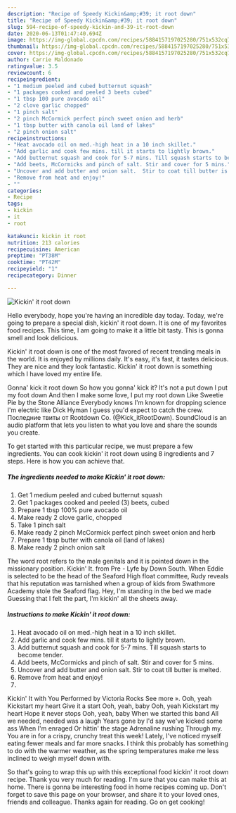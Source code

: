 ```yaml
---
description: "Recipe of Speedy Kickin&amp;#39; it root down"
title: "Recipe of Speedy Kickin&amp;#39; it root down"
slug: 594-recipe-of-speedy-kickin-and-39-it-root-down
date: 2020-06-13T01:47:40.694Z
image: https://img-global.cpcdn.com/recipes/5884157197025280/751x532cq70/kickin-it-root-down-recipe-main-photo.jpg
thumbnail: https://img-global.cpcdn.com/recipes/5884157197025280/751x532cq70/kickin-it-root-down-recipe-main-photo.jpg
cover: https://img-global.cpcdn.com/recipes/5884157197025280/751x532cq70/kickin-it-root-down-recipe-main-photo.jpg
author: Carrie Maldonado
ratingvalue: 3.5
reviewcount: 6
recipeingredient:
- "1 medium peeled and cubed butternut squash"
- "1 packages cooked and peeled 3 beets cubed"
- "1 tbsp 100 pure avocado oil"
- "2 clove garlic chopped"
- "1 pinch salt"
- "2 pinch McCormick perfect pinch sweet onion and herb"
- "1 tbsp butter with canola oil land of lakes"
- "2 pinch onion salt"
recipeinstructions:
- "Heat avocado oil on med.-high heat in a 10 inch skillet."
- "Add garlic and cook few mins. till it starts to lightly brown."
- "Add butternut squash and cook for 5-7 mins. Till squash starts to become tender."
- "Add beets, McCormicks and pinch of salt. Stir and cover for 5 mins."
- "Uncover and add butter and onion salt.  Stir to coat till butter is melted."
- "Remove from heat and enjoy!"
- ""
categories:
- Recipe
tags:
- kickin
- it
- root

katakunci: kickin it root 
nutrition: 213 calories
recipecuisine: American
preptime: "PT38M"
cooktime: "PT42M"
recipeyield: "1"
recipecategory: Dinner

---
```



![Kickin&#39; it root down](https://img-global.cpcdn.com/recipes/5884157197025280/751x532cq70/kickin-it-root-down-recipe-main-photo.jpg)

Hello everybody, hope you're having an incredible day today. Today, we're going to prepare a special dish, kickin&#39; it root down. It is one of my favorites food recipes. This time, I am going to make it a little bit tasty. This is gonna smell and look delicious.

Kickin&#39; it root down is one of the most favored of recent trending meals in the world. It is enjoyed by millions daily. It's easy, it's fast, it tastes delicious. They are nice and they look fantastic. Kickin&#39; it root down is something which I have loved my entire life.

Gonna&#39; kick it root down So how you gonna&#39; kick it? It&#39;s not a put down I put my foot down And then I make some love, I put my root down Like Sweetie Pie by the Stone Alliance Everybody knows I&#39;m known for dropping science I&#39;m electric like Dick Hyman I guess you&#39;d expect to catch the crew. Последние твиты от Rootdown Co. (@Kick_itRootDown). SoundCloud is an audio platform that lets you listen to what you love and share the sounds you create.


To get started with this particular recipe, we must prepare a few ingredients. You can cook kickin&#39; it root down using 8 ingredients and 7 steps. Here is how you can achieve that.

<!--inarticleads1-->

##### The ingredients needed to make Kickin&#39; it root down:

1. Get 1 medium peeled and cubed butternut squash
1. Get 1 packages cooked and peeled (3) beets, cubed
1. Prepare 1 tbsp 100% pure avocado oil
1. Make ready 2 clove garlic, chopped
1. Take 1 pinch salt
1. Make ready 2 pinch McCormick perfect pinch sweet onion and herb
1. Prepare 1 tbsp butter with canola oil (land of lakes)
1. Make ready 2 pinch onion salt


The word root refers to the male genitals and it is pointed down in the missionary position. Kickin&#39; It. from Pre - Lyfe by Down South. When Eddie is selected to be the head of the Seaford High float committee, Rudy reveals that his reputation was tarnished when a group of kids from Swathmore Academy stole the Seaford flag. Hey, I&#39;m standing in the bed we made Guessing that I felt the part, I&#39;m kickin&#39; all the sheets away. 

<!--inarticleads2-->

##### Instructions to make Kickin&#39; it root down:

1. Heat avocado oil on med.-high heat in a 10 inch skillet.
1. Add garlic and cook few mins. till it starts to lightly brown.
1. Add butternut squash and cook for 5-7 mins. Till squash starts to become tender.
1. Add beets, McCormicks and pinch of salt. Stir and cover for 5 mins.
1. Uncover and add butter and onion salt.  Stir to coat till butter is melted.
1. Remove from heat and enjoy!
1. 


Kickin&#39; It with You Performed by Victoria Rocks See more ». Ooh, yeah Kickstart my heart Give it a start Ooh, yeah, baby Ooh, yeah Kickstart my heart Hope it never stops Ooh, yeah, baby When we started this band All we needed, needed was a laugh Years gone by I&#39;d say we&#39;ve kicked some ass When I&#39;m enraged Or hittin&#39; the stage Adrenaline rushing Through my. You are in for a crispy, crunchy treat this week! Lately, I&#39;ve noticed myself eating fewer meals and far more snacks. I think this probably has something to do with the warmer weather, as the spring temperatures make me less inclined to weigh myself down with. 

So that's going to wrap this up with this exceptional food kickin&#39; it root down recipe. Thank you very much for reading. I'm sure that you can make this at home. There is gonna be interesting food in home recipes coming up. Don't forget to save this page on your browser, and share it to your loved ones, friends and colleague. Thanks again for reading. Go on get cooking!
